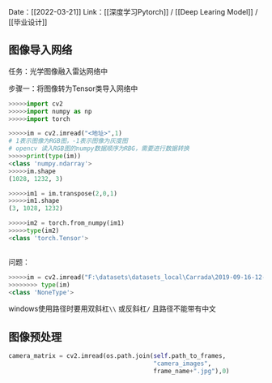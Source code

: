 Date：[[2022-03-21]]
Link：[[深度学习Pytorch]] / [[Deep Learing Model]]  / [[毕业设计]]

## 图像导入网络
任务：光学图像融入雷达网络中

步骤一：将图像转为Tensor类导入网络中
```python
>>>>>import cv2
>>>>>import numpy as np
>>>>>import torch

>>>>>im = cv2.imread("<地址>",1)
# 1表示图像为RGB图，-1表示图像为灰度图
# opencv 读入RGB图的numpy数据顺序为RBG，需要进行数据转换
>>>>>print(type(im))
<class 'numpy.ndarray'>
>>>>>im.shape
(1028, 1232, 3)

>>>>>im1 = im.transpose(2,0,1)
>>>>>im1.shape
(3, 1028, 1232)

>>>>>im2 = torch.from_numpy(im1)
>>>>>type(im2)
<class 'torch.Tensor'>



```

问题：
```python
>>>>>im = cv2.imread("F:\datasets\datasets_local\Carrada\2019-09-16-12-52-12\camera_images\0000000.jpg",1)
>>>>>>>> type(im)
<class 'NoneType'>
```
windows使用路径时要用双斜杠`\\` 或反斜杠`/`
且路径不能带有中文

## 图像预处理
```python
camera_matrix = cv2.imread(os.path.join(self.path_to_frames,
										"camera_images",
										frame_name+".jpg"),0)

```